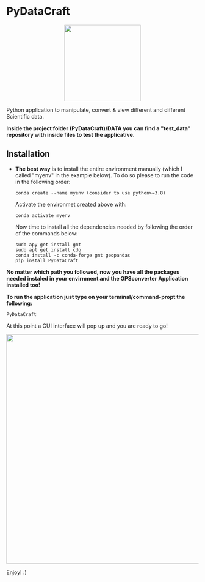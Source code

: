 # PyDataCraft 

<p align="center">
  <img width="" height="200" src=''>
</p>

Python application to manipulate, convert & view different and different Scientific data.

**Inside the project folder (PyDataCraft)/DATA you can find a "test_data" repository with inside files to test the applicative.**

## Installation

- **The best way** is to install the entire environment manually (which I called "myenv" in the example below). To do so please to run the code in the following order:

  ```
  conda create --name myenv (consider to use python>=3.8)
  ```

  Activate the environmet created above with:

  ```
  conda activate myenv
  ```

  Now time to install all the dependencies needed by following the order of the commands below:

  ```
  sudo apy get install gmt
  sudo apt get install cdo
  conda install -c conda-forge gmt geopandas 
  pip install PyDataCraft

  ```

**No matter which path you followed, now you have all the packages needed instaled in your envirnment and the GPSconverter Application installed too!** 

**To run the application just type on your terminal/command-propt the following:**

```
PyDataCraft
```

At this point a GUI interface will pop up and you are ready to go!

<p align="center">
  <img width="" height="600" src="">
</p>

Enjoy! :)
